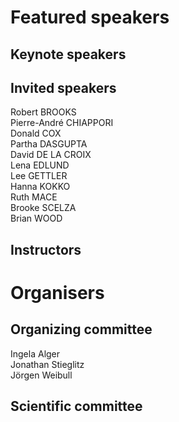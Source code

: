 # Featured speakers

## Keynote speakers


## Invited speakers

Robert BROOKS  
Pierre-André CHIAPPORI  
Donald COX  
Partha DASGUPTA  
David DE LA CROIX  
Lena EDLUND   
Lee GETTLER   
Hanna KOKKO   
Ruth MACE  
Brooke SCELZA  
Brian WOOD   

## Instructors


# Organisers


## Organizing committee

Ingela Alger  
Jonathan Stieglitz  
Jörgen Weibull
## Scientific committee
